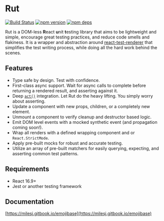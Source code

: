 # Rut

[![Build Status](https://travis-ci.org/milesj/rut.svg?branch=master)](https://travis-ci.org/milesj/rut)
[![npm version](https://badge.fury.io/js/rut.svg)](https://www.npmjs.com/package/rut)
[![npm deps](https://david-dm.org/milesj/rut.svg?path=packages/rut)](https://www.npmjs.com/package/rut)

Rut is a DOM-less **R**eact **u**nit **t**esting library that aims to be lightweight and simple,
encourage great testing practices, and reduce code smells and flakiness. It is a wrapper and
abstraction around [react-test-renderer](https://reactjs.org/docs/test-renderer.html) that
simplifies the test writing process, while doing all the hard work behind the scenes.

## Features

- Type safe by design. Test with confidence.
- First-class async support. Wait for async calls to complete before returning a rendered result,
  and asserting against it.
- Deep [`act()`](https://reactjs.org/docs/testing-recipes.html#act) integration. Let Rut do the
  heavy lifting. You simply worry about asserting.
- Update a component with new props, children, or a completely new element.
- Unmount a component to verify cleanup and destructor based logic.
- Emit DOM level events with a mocked synthetic event (and propagation coming soon!).
- Wrap all renders with a defined wrapping component and or `React.StrictMode`.
- Apply pre-built mocks for robust and accurate testing.
- Utilize an array of pre-built matchers for easily querying, expecting, and asserting common test
  patterns.

## Requirements

- React 16.9+
- Jest or another testing framework

## Documentation

[https://milesj.gitbook.io/emojibase](https://milesj.gitbook.io/emojibase)

